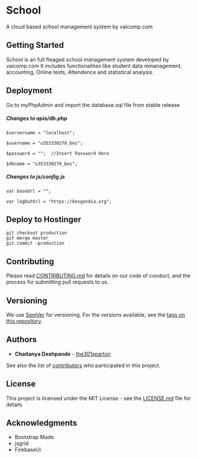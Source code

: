 # School

A cloud based school management system by vaicomp.com

## Getting Started

School is an full fleaged school management system developed by vaicomp.com It includes functionalities like student data mmanagement, accounting, Online tests, Attendence and statistical analysis.

## Deployment

Go to myPhpAdmin and import the database.sql file from stable release

##### Changes to apis/db.php

```
$servername = "localhost";

$username = "u353330278_bes";

$password = "";  //Insert Password Here

$dbname = "u353330278_bes";
```

##### Changes to js/config.js
```
var baseUrl = "";

var logOutUrl = "https://besgondia.org";
```


## Deploy to Hostinger 

```
git checkout production
git merge master
git commit -production
```

## Contributing

Please read [CONTRIBUTING.md](https://gist.github.com/PurpleBooth/b24679402957c63ec426) for details on our code of conduct, and the process for submitting pull requests to us.

## Versioning

We use [SemVer](http://semver.org/) for versioning. For the versions available, see the [tags on this repository](https://github.com/your/project/tags). 

## Authors

* **Chaitanya Deshpande** - [the301sparton](https://github.com/the301sparton)

See also the list of [contributors](https://github.com/the301sparton/school/contributors) who participated in this project.

## License

This project is licensed under the MIT License - see the [LICENSE.md](LICENSE.md) file for details

## Acknowledgments

* Bootstrap Made
* jsgrid
* FirebaseUi
